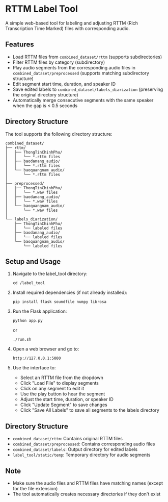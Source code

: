 # RTTM Label Tool

A simple web-based tool for labeling and adjusting RTTM (Rich Transcription Time Marked) files with corresponding audio.

## Features

- Load RTTM files from `combined_dataset/rttm` (supports subdirectories)
- Filter RTTM files by category (subdirectory)
- Play audio segments from the corresponding audio files in `combined_dataset/preprocessed` (supports matching subdirectory structure)
- Edit segment start time, duration, and speaker ID
- Save edited labels to `combined_dataset/labels_diarization` (preserving the original directory structure)
- Automatically merge consecutive segments with the same speaker when the gap is ≤ 0.5 seconds

## Directory Structure

The tool supports the following directory structure:

```
combined_dataset/
├── rttm/
│   ├── ThongTinChinhPhu/
│   │   └── *.rttm files
│   ├── baodanang_audio/
│   │   └── *.rttm files
│   └── baoquangnam_audio/
│       └── *.rttm files
│
├── preprocessed/
│   ├── ThongTinChinhPhu/
│   │   └── *.wav files
│   ├── baodanang_audio/
│   │   └── *.wav files
│   └── baoquangnam_audio/
│       └── *.wav files
│
└── labels_diarization/
    ├── ThongTinChinhPhu/
    │   └── labeled files
    ├── baodanang_audio/
    │   └── labeled files
    └── baoquangnam_audio/
        └── labeled files
```

## Setup and Usage

1. Navigate to the label_tool directory:
   ```
   cd /label_tool
   ```

2. Install required dependencies (if not already installed):
   ```
   pip install flask soundfile numpy librosa
   ```

3. Run the Flask application:
   ```
   python app.py
   ```
   or
   ```
   ./run.sh
   ```

4. Open a web browser and go to:
   ```
   http://127.0.0.1:5000
   ```

5. Use the interface to:
   - Select an RTTM file from the dropdown
   - Click "Load File" to display segments
   - Click on any segment to edit it
   - Use the play button to hear the segment
   - Adjust the start time, duration, or speaker ID
   - Click "Update Segment" to save changes
   - Click "Save All Labels" to save all segments to the labels directory

## Directory Structure

- `combined_dataset/rttm`: Contains original RTTM files
- `combined_dataset/preprocessed`: Contains corresponding audio files
- `combined_dataset/labels`: Output directory for edited labels
- `label_tool/static/temp`: Temporary directory for audio segments

## Note

- Make sure the audio files and RTTM files have matching names (except for the file extension)
- The tool automatically creates necessary directories if they don't exist
